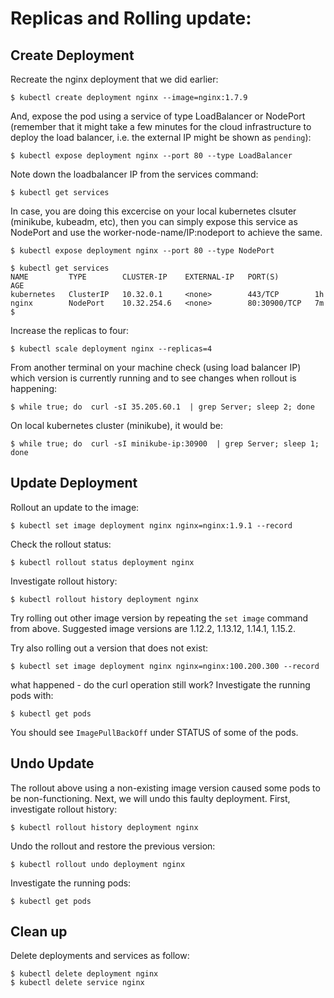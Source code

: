# Replicas and Rolling update:

## Create Deployment

Recreate the nginx deployment that we did earlier:

```
$ kubectl create deployment nginx --image=nginx:1.7.9
```

And, expose the pod using a service of type LoadBalancer or NodePort (remember that it might take a few minutes for the cloud infrastructure to deploy the load balancer, i.e. the
external IP might be shown as `pending`):

```
$ kubectl expose deployment nginx --port 80 --type LoadBalancer
```

Note down the loadbalancer IP from the services command:

```
$ kubectl get services
```

In case, you are doing this excercise on your local kubernetes clsuter (minikube, kubeadm, etc), then you can simply expose this service as NodePort and use the worker-node-name/IP:nodeport to achieve the same.

```
$ kubectl expose deployment nginx --port 80 --type NodePort
```

```
$ kubectl get services
NAME         TYPE        CLUSTER-IP    EXTERNAL-IP   PORT(S)        AGE
kubernetes   ClusterIP   10.32.0.1     <none>        443/TCP        1h
nginx        NodePort    10.32.254.6   <none>        80:30900/TCP   7m
$ 
```


Increase the replicas to four:

```
$ kubectl scale deployment nginx --replicas=4
```

From another terminal on your machine check (using load balancer IP) which version is currently running and to see changes when rollout is happening:

```
$ while true; do  curl -sI 35.205.60.1  | grep Server; sleep 2; done
```

On local kubernetes cluster (minikube), it would be:
```
$ while true; do  curl -sI minikube-ip:30900  | grep Server; sleep 1; done
```


## Update Deployment

Rollout an update to  the image:

```
$ kubectl set image deployment nginx nginx=nginx:1.9.1 --record
```

Check the rollout status:

```
$ kubectl rollout status deployment nginx
```

Investigate rollout history:

```
$ kubectl rollout history deployment nginx
```

Try rolling out other image version by repeating the `set image` command from
above.  Suggested image versions are 1.12.2, 1.13.12, 1.14.1, 1.15.2.

Try also rolling out a version that does not exist:

```
$ kubectl set image deployment nginx nginx=nginx:100.200.300 --record
```

what happened - do the curl operation still work?  Investigate the running pods with:

```
$ kubectl get pods
```
You should see `ImagePullBackOff` under STATUS of some of the pods. 


## Undo Update

The rollout above using a non-existing image version caused some pods to be
non-functioning. Next, we will undo this faulty deployment. First, investigate
rollout history:

```
$ kubectl rollout history deployment nginx
```

Undo the rollout and restore the previous version:

```
$ kubectl rollout undo deployment nginx
```

Investigate the running pods:

```
$ kubectl get pods
```

## Clean up

Delete deployments and services as follow:

```
$ kubectl delete deployment nginx
$ kubectl delete service nginx
```
